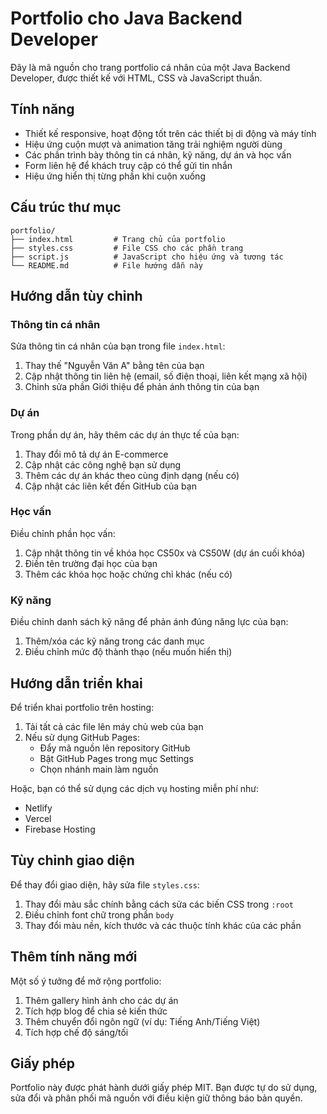 # Portfolio cho Java Backend Developer

Đây là mã nguồn cho trang portfolio cá nhân của một Java Backend Developer, được thiết kế với HTML, CSS và JavaScript thuần.

## Tính năng

- Thiết kế responsive, hoạt động tốt trên các thiết bị di động và máy tính
- Hiệu ứng cuộn mượt và animation tăng trải nghiệm người dùng
- Các phần trình bày thông tin cá nhân, kỹ năng, dự án và học vấn
- Form liên hệ để khách truy cập có thể gửi tin nhắn
- Hiệu ứng hiển thị từng phần khi cuộn xuống

## Cấu trúc thư mục

```
portfolio/
├── index.html         # Trang chủ của portfolio
├── styles.css         # File CSS cho các phần trang
├── script.js          # JavaScript cho hiệu ứng và tương tác
└── README.md          # File hướng dẫn này
```

## Hướng dẫn tùy chỉnh

### Thông tin cá nhân

Sửa thông tin cá nhân của bạn trong file `index.html`:

1. Thay thế "Nguyễn Văn A" bằng tên của bạn
2. Cập nhật thông tin liên hệ (email, số điện thoại, liên kết mạng xã hội)
3. Chỉnh sửa phần Giới thiệu để phản ánh thông tin của bạn

### Dự án

Trong phần dự án, hãy thêm các dự án thực tế của bạn:

1. Thay đổi mô tả dự án E-commerce
2. Cập nhật các công nghệ bạn sử dụng
3. Thêm các dự án khác theo cùng định dạng (nếu có)
4. Cập nhật các liên kết đến GitHub của bạn

### Học vấn

Điều chỉnh phần học vấn:

1. Cập nhật thông tin về khóa học CS50x và CS50W (dự án cuối khóa)
2. Điền tên trường đại học của bạn
3. Thêm các khóa học hoặc chứng chỉ khác (nếu có)

### Kỹ năng

Điều chỉnh danh sách kỹ năng để phản ánh đúng năng lực của bạn:

1. Thêm/xóa các kỹ năng trong các danh mục
2. Điều chỉnh mức độ thành thạo (nếu muốn hiển thị)

## Hướng dẫn triển khai

Để triển khai portfolio trên hosting:

1. Tải tất cả các file lên máy chủ web của bạn
2. Nếu sử dụng GitHub Pages:
   - Đẩy mã nguồn lên repository GitHub
   - Bật GitHub Pages trong mục Settings
   - Chọn nhánh main làm nguồn

Hoặc, bạn có thể sử dụng các dịch vụ hosting miễn phí như:

- Netlify
- Vercel
- Firebase Hosting

## Tùy chỉnh giao diện

Để thay đổi giao diện, hãy sửa file `styles.css`:

1. Thay đổi màu sắc chính bằng cách sửa các biến CSS trong `:root`
2. Điều chỉnh font chữ trong phần `body`
3. Thay đổi màu nền, kích thước và các thuộc tính khác của các phần

## Thêm tính năng mới

Một số ý tưởng để mở rộng portfolio:

1. Thêm gallery hình ảnh cho các dự án
2. Tích hợp blog để chia sẻ kiến thức
3. Thêm chuyển đổi ngôn ngữ (ví dụ: Tiếng Anh/Tiếng Việt)
4. Tích hợp chế độ sáng/tối

## Giấy phép

Portfolio này được phát hành dưới giấy phép MIT. Bạn được tự do sử dụng, sửa đổi và phân phối mã nguồn với điều kiện giữ thông báo bản quyền.
